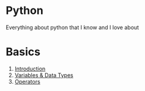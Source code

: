 # Python
Everything about python that I know and I love about

# Basics
1. [Introduction](https://github.com/gagana-hg/Python/blob/main/Basics/Introduction.ipynb)     
2. [Variables & Data Types](https://github.com/gagana-hg/Python/blob/main/Basics/Variables%26DataTypes.ipynb)     
3. [Operators](https://github.com/gagana-hg/Python/blob/main/Basics/Operators.ipynb)
